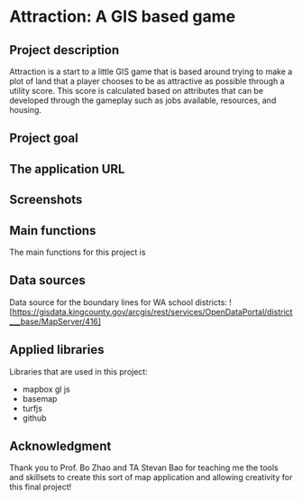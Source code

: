 # Attraction: A GIS based game

## Project description

Attraction is a start to a little GIS game that is based around trying to make a
plot of land that a player chooses to be as attractive as possible through a
utility score. This score is calculated based on attributes that can be developed
through the gameplay such as jobs available, resources, and housing. 

## Project goal
## The application URL 
## Screenshots
## Main functions
The main functions for this project is
## Data sources

Data source for the boundary lines for WA school districts: ![https://gisdata.kingcounty.gov/arcgis/rest/services/OpenDataPortal/district___base/MapServer/416]

## Applied libraries

Libraries that are used in this project:
- mapbox gl js
- basemap
- turfjs
- github

## Acknowledgment
Thank you to Prof. Bo Zhao and TA Stevan Bao for teaching me the tools and skillsets to create this sort of map application and allowing creativity for this final project!

